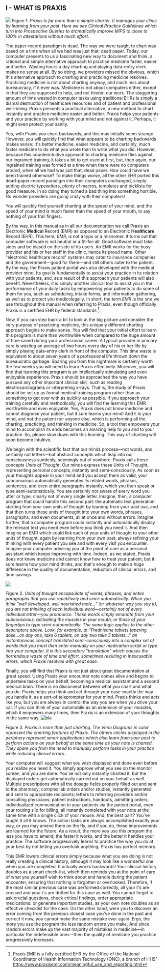 
## I - WHAT IS PRAXIS



![](https://i.ibb.co/z5nzVj9/Imagen1.png)
Figure 1. *Praxis is far more than a simple charter.  It manages your clinic by learning from your past.  Here we see Clinical Practice Guidelines which turn into Prospective Queries to dramatically improve MIPS to close to 100% in attestations without much effort.*

The paper-record paradigm is dead.  The way we were taught to chart was based on a time when all we had was just that: dead paper. Today, our computer presents to us a fascinating new way to document and think, a rational and simple alternative approach to practice medicine faster, easier and better. Wasting hours a day charting and playing data-entry clerk makes no sense at all. By so doing, we providers missed the obvious, which this alternative approach to charting and practicing medicine resolves. Practicing medicine is not about charting anyway, and much less about bureaucracy, if it ever was. Medicine is not about computers either, except in that they are supposed to help, and not hinder, our work.  The staggering amount of time wasted in computer tasks using traditional EHRs is simply a dismal destruction of healthcare resources and of patient and professional well-being. Praxis presents a practical alternative, a new method to chart instantly and practice medicine easier and better. Praxis helps your patients and your practice by working with your mind and not against it. Perhaps, it might even protect your sanity.

Yes, with Praxis you chart backwards, and this may initially seem strange.  However, you will quickly find that what appears to be charting backwards makes sense:  It's better medicine, easier medicine, and certainly, much faster medicine to do what you wrote than to write what you did.  However, because this counterintuitive approach to charting medicine flies against our ingrained training, it takes a bit to get used at first, but, then again, our ingrained training was formed at a time when there were no computers around, when all we had was just that, dead paper. How could have we been trained otherwise?  To make things worse, all the other EHR ported this dead-paper-record paradigm into their computers unchanged, simply adding electric typewriters, plenty of macros, templates and picklists for good measure.  In so doing they turned a bad thing into something horrible.  No wonder providers are going crazy with their computers!

You will quickly find yourself charting at the speed of your mind, and the speed of your mind is much faster than the speed of your mouth, to say nothing of your frail fingers.

By the way, in this manual as in all our documentation we call Praxis an Electronic **Medical** Record (EMR) as opposed to an Electronic **Healthcare** Record (EHR). This term, _EMR_, is not a typo or a misnomer.  It turns out that computer software is not neutral or a fit-for-all. Good software must take sides and be biased on the side of its users. An EMR works for the busy provider and his or her staff in the clinic, hence its proud name. Other "electronic healthcare record" systems may cater to insurance companies and the government—good for them—and still others cater to the patient. By the way, the Praxis patient portal was also developed with the medical provider mind. Its goal is fundamentally to assist your practice in its relation with your patients, and, as a result of this approach your patients will also benefit. Nevertheless, it is simply another clinical tool to assist you in the performance of your daily tasks by empowering your patients to do some of them for you, such as scheduling, intake forms, and information gathering, as well as to protect you medicolegally. In short, the term _EMR_ is the one we use throughout this manual when referring to Praxis, even though officially Praxis is a certified EHR by federal standards [^1].

Now, if you can step back a bit to look at the big picture and consider the very purpose of practicing medicine, this uniquely different charting approach begins to make sense. You will find that your initial effort to learn this program is more than worthwhile when compared to the huge amount of time saved during your professional career. A typical provider in primary care is _wasting_ an average of two hours every day of his or her life by simply playing data-entry clerk in front of the computer. This time waste is equivalent to about seven years of a professional life thrown down the  bureaucratic garbage.  Sparing you from this nightmare is certainly worth the few weeks you will need to learn Praxis effectively. Moreover, you will find that learning this program is an intellectually stimulating and even enjoyable experience.  Praxis should be approached the way you have pursued any other important clinical skill, such as reading electrocardiograms or interpreting x-rays.  That is, the study of Praxis should be set up as formal medical training program rather than as something to get over with as quickly as possible. If you approach your training carefully and methodically, you will find the learning this EMR worthwhile and even enjoyable. Yes, Praxis does not know medicine and cannot diagnose your patient, but it sure learns your mind!  And it is your mind, and not the patient nor anyone else, which is performing all the charting, practicing, and thinking in medicine.  So, a tool that empowers your mind to accomplish its ends becomes an amazing help to you and to your practice. So, please slow down with this learning. This way of charting will soon become intuitive.


We begin with the scientific fact that our minds process—not words, and certainly not letters—but abstract concepts which leap into our consciousness suddenly, seemingly out of nowhere. Praxis calls these concepts _Units of Thought_.  Our minds express these Units of Thought, representing personal concepts, instantly and semi-consciously. As soon as your thoughts appear in your mind and you accept them as valid, your subconscious automatically generates its related words, phrases, sentences, and even entire paragraphs instantly, which you then speak or type semi-automatically.  You are certainly not aware of every word you utter or type­, clearly not of every single letter. Imagine, then, a computer program that could handle this second part­: the automatic text generation starting from your own units of thought­ by learning from your past use, and that then turns these units of thought into your own words, phrases, paragraphs, and even documents, all at once and without errors. Imagine further, that a computer program could instantly and automatically display the relevant text you need even before you think you need it.  And then imagine an EMR which could link each of your units of thought to your other units of thought, again by learning from your own past, always refining your thinking with every patient you see and with every visit you encounter.  Imagine your computer advising you at the point of care as a personal assistant which keeps improving with time.  Indeed, as we stated, Praxis does not know medicine and cannot know how to treat your patient, but it sure learns how your mind thinks, and that's enough to make a huge difference in the quality of documentation, reduction of clinical errors, and time savings.

![](https://i.ibb.co/ZSnj0Jn/Imagen2.png)

Figure 2. *Units of thought encapsulate of words, phrases, and entire paragraphs that you use repetitively and semi-automatically.  When you think "well developed, well nourished male..." (or whatever way you say it), you are not thinking of each individual word­—certainly not of every individual letter­—you pronounce. These words simply emanate from your subconscious, activating the muscles in your mouth, or those of your fingertips to type semi-automatically. The same logic applies to the other descriptors above. Look, for example, at  "Prednisone tablets tapering dose...on day one, take 6 tablets, on day two take 5 tablets..." an instantaneous concept translated semi-consciously into a complex set of words that you must then enter manually on your medication script or type into your computer. It is this secondary "translation" which causes the horrendous waste of  time and effort, sometimes resulting in inexcusable errors, which Praxis resolves with great ease.*


Finally, you will find that Praxis is not just about great documentation at great speed. Using Praxis your encounter note comes alive and begins to undertake tasks on your behalf, becoming a medical assistant and a second medical brain.  There is no disconnect between what you chart and what you do.  Praxis helps you think and act through your case exactly the way you handle it, as a sort-of teleprompter for your mind.  Praxis thinks and acts like you, but you are always in control the way you are when you drive your car. If you can think of your automobile as an extension of your muscles, which it empowers many times, then Praxis is an extension of your thoughts in the same way.
![bla](https://i.ibb.co/pLsBDTq/Imagen3.png)

Figure 3. *Praxis is more than just charting. The Venn Diagrams in color represent the charting features of Praxis. The others circles displayed in the periphery represent smart applications which also learn from your past to perform actions on your behalf at the same time as your note is charted. They spare you from the need to manually perform tasks in your practice while reducing clinical errors.*

Your computer will suggest what you wish displayed and done even before you realize you need it. You simply approve what you see on the monitor screen, and you are done.  You've not only instantly charted it, but the displayed orders get automatically carried out on your behalf as well.  Multiple prescriptions with all the dosage fields properly filled out and sent to the pharmacy; complex lab orders and/or studies, instantly generated and sent to appropriate recipients; letters to referring providers and/or consulting physicians; patient instructions, handouts, admitting orders; individualized communication to your patients via the patient portal, even your routing slip for billing, all instantly completed with your note at the same time with a single click of your mouse. And, the best part? You've taught it all it knows. The action tasks are always accomplished exactly your way, or you may amend them on the fly, and if you do, these improvements are learned for the future. As a result, the more you use this program the less you have to amend, the faster it works, and the better it handles your practice. The software progressively learns to practice the way you do at your best by not letting you overlook anything. Praxis has perfect memory.

This EMR lowers clinical errors simply because what you are doing is not really creating a clinical history, although it may look like a wonderful one when you are completed.  It actually works backwards! Your clinical history doubles as a smart check-list, which then reminds you at the point of care of what you yourself wish to think about and handle during the patient encounter, ensuring that nothing is forgotten or overlooked. Therefore, if the most similar previous case was performed correctly, all your t's are crossed and your i's are dotted for this case as well. You cannot forget to ask crucial questions, check critical findings, order appropriate medications. or generate important studies, as your own note doubles as an effective checklist for the case. On the other hand, were you to discover an error coming from the previous closest case you've done in the past and correct it now, you cannot make the same mistake ever again. Ergo, the more you use the program the less random errors you make. And since random errors make up the vast majority of mistakes in medicine—in particular the indefensible ones—then the quality of medicine you practice progressively increases.


[^1]: Praxis EMR is a fully certified EHR by the Office of the National Coordinator of Health Information Technology (ONC), a branch of HHS" https://www.praxisemr.com/meaningful_use_and_reporting.html 
<!--stackedit_data:
eyJoaXN0b3J5IjpbNzI3NTE2NzAwLC0xOTk2MTI4MzEwLC0xOT
k2MTI4MzEwLDU0MDEzNDczMl19
-->
